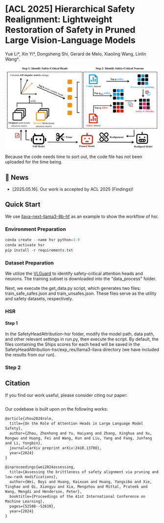 # [ACL 2025] Hierarchical Safety Realignment: Lightweight Restoration of Safety in Pruned Large Vision-Language Models

Yue Li*, Xin Yi*, Dongsheng Shi, Gerard de Melo, Xiaoling Wang, Linlin Wang†.

![hsr.png](resource/hsr.png)

Because the code needs time to sort out, the code file has not been uploaded for the time being.

## 🔔 News

- \[2025.05.16\]. Our work is accepted by ACL 2025 (Findings)!

## Quick Start

We use [llava-next-llama3-8b-hf](https://modelscope.cn/models/llava-hf/llama3-llava-next-8b-hf) as an example to show the workflow of hsr.

### Environment Preparation

```python
conda create --name hsr python=3.9
conda activate hsr
pip install -r requirements.txt
```

### Dataset Preparation

We utilize the [VLGuard](https://huggingface.co/datasets/ys-zong/VLGuard) to identify safety-critical attention heads and neurons. The training subset is downloaded into the "data_process" folder.

Next, we execute the get_data.py script, which generates two files: train_safe_safes.json and train_unsafes.json. These files serve as the utility and safety datasets, respectively.

### HSR

#### Step 1

In the SafetyHeadAttribution-hsr folder, modify the model path, data path, and other relevant settings in run.py, then execute the script. By default, the files containing the Ships scores for each head will be saved in the SafetyHeadAttribution-hsr/exp_res/llama3-llava directory (we have included the results from our run).

### Step 2

## Citation
If you find our work useful, please consider citing our paper:
```

```

Our codebase is built upon on the following works:
```
@article{zhou2024role,
  title={On the Role of Attention Heads in Large Language Model Safety},
  author={Zhou, Zhenhong and Yu, Haiyang and Zhang, Xinghua and Xu, Rongwu and Huang, Fei and Wang, Kun and Liu, Yang and Fang, Junfeng and Li, Yongbin},
  journal={arXiv preprint arXiv:2410.13708},
  year={2024}
}
```
```
@inproceedings{wei2024assessing,
  title={Assessing the brittleness of safety alignment via pruning and low-rank modifications},
  author={Wei, Boyi and Huang, Kaixuan and Huang, Yangsibo and Xie, Tinghao and Qi, Xiangyu and Xia, Mengzhou and Mittal, Prateek and Wang, Mengdi and Henderson, Peter},
  booktitle={Proceedings of the 41st International Conference on Machine Learning},
  pages={52588--52610},
  year={2024}
}
```
